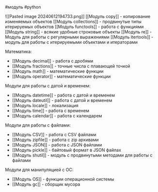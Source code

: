 #модуль #python 

![[Pasted image 20240612194733.png]]
[[Модуль copy]] - копирование изменяемых объектов
[[Модуль collections]] - продвинутые типы итерируемых объектов
[[Модуль funсtools]] - работа с функциями
[[Модуль string]] - всякие удобные строковые объекты
[[Модуль re]] - Модуль для работы с регулярными выражениями
[[Модуль itertools]] - модуль для работы с итерируемыми объектами и итераторами

Математика:
- [[Модуль decimal]] - работа с дробями
- [[Модуль fractions]] - точные числа с плавающей точкой
- [[Модуль math]] - математические функции
- [[Модуль operator]] - математические функции

Модули для работы с датой и временем:
- [[Модуль datetime]] - работа с датой и временем
- [[Модуль dateutil]] - работа с датой и временем
- [[Модуль locale]] - локализация
- [[Модуль time]] - работа с временем
- [[Модуль calendar]] - работа с календарем

Модули для работы с файлами:
- [[Модуль CSV]] - работа с CSV файлами
- [[Модуль zipfile]] - работа с zip архивами
- [[Модуль JSON]] - работа с JSON файлами
- [[Модуль pickle]] - байтовый формат в JSON файлах
- [[Модуль shutil]] - модуль с продвинутыми методами для работы с файлами

Модули для манипуляцией с ОС:
- [[Модуль OS]] - функции операционной системы
- [[Модуль gc]] - сборщик мусора

